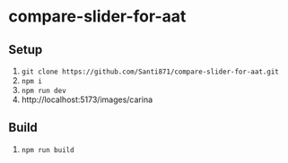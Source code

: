 # compare-slider-for-aat

## Setup

1. `git clone https://github.com/Santi871/compare-slider-for-aat.git`
2. `npm i`
3. `npm run dev`
4. http://localhost:5173/images/carina

## Build

1. `npm run build`